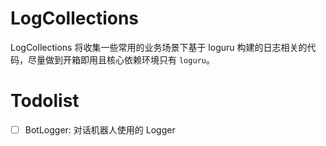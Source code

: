 # LogCollections
LogCollections 将收集一些常用的业务场景下基于 loguru 构建的日志相关的代码，尽量做到开箱即用且核心依赖环境只有 `loguru`。

# Todolist
- [ ] BotLogger: 对话机器人使用的 Logger
